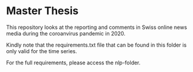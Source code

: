 # Master Thesis

This repository looks at the reporting and comments in Swiss online news media during the coroanvirus pandemic in 2020.

Kindly note that the requirements.txt file that can be found in this folder is only valid for the time series.


For the full requirements, please access the nlp-folder.
